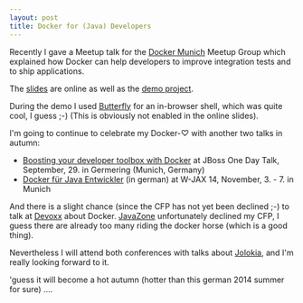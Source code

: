 ```yaml
---
layout: post
title: Docker for (Java) Developers
---
```


Recently I gave a Meetup talk for the [Docker Munich][1] Meetup Group which explained how Docker can help developers to improve integration tests and to ship applications. 
<!-- more -->

The [slides][2] are online as well as the [demo project][3]. 

During the demo I used [Butterfly][4] for an in-browser shell, which was quite cool, I guess ;-) (This is obviously not enabled   in the online slides).

I'm going to continue to celebrate my Docker-♡ with another two talks in autumn:

* [Boosting your developer toolbox with Docker][5] at JBoss One Day Talk, September, 29. in Germering (Munich, Germany)
* [Docker für Java Entwickler][6] (in german) at W-JAX 14, November, 3. - 7.  in Munich

And there is a slight chance (since the CFP has not yet been declined ;-) to talk at [Devoxx][7] about Docker. [JavaZone][8] unfortunately declined my CFP, I guess there are already too many riding the docker horse (which is a good thing). 

Nevertheless I will attend both conferences with talks about [Jolokia][9], and I'm really looking forward to it.

'guess it will become a hot autumn (hotter than this german 2014 summer for sure) ....

[1]:	http://www.meetup.com/Docker-Munich/
[2]:	http://ro14nd.de/meetup-docker-developer-slides
[3]:	https://github.com/rhuss/meetup-docker-demo
[4]:	https://github.com/paradoxxxzero/butterfly
[5]:	http://onedaytalk.org/index.php/program?id=194
[6]:	http://jax.de/wjax2014/sessions/docker-fuer-java-entwickler
[7]:	http://www.devoxx.be/
[8]:	http://2014.javazone.no/
[9]:	http://www.jolokia.org